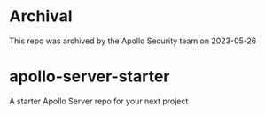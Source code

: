 # Archival
This repo was archived by the Apollo Security team on 2023-05-26


# apollo-server-starter
A starter Apollo Server repo for your next project
